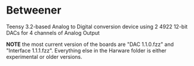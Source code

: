 # Betweener

Teensy 3.2-based Analog to Digital conversion device using 2 4922 12-bit DACs for 4 channels of Analog Output

**NOTE** the most current version of the boards are "DAC 1.1.0.fzz" and "Interface 1.1.1.fzz". Everything else in the Harware folder is either experimental or older versions.
